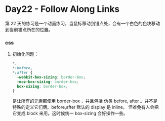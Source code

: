 # Day22 - Follow Along Links

第 22 天的练习是一个动画练习，当鼠标移动到锚点处，会有一个白色的色块移动到当前锚点所在的位置。

### css

1. 初始化问题：
   ```css
   *,
   *:before,
   *:after {
     -webkit-box-sizing: border-box;
     -moz-box-sizing: border-box;
     box-sizing: border-box;
   }
   ```
   是让所有的元素都使用 border-box ，并且包括 伪类 before, after 。并不是特殊的定义它们俩。before,after 默认的 display 是 inline， 但难免有人会把它变成 block 来用，这时候统一 box-sizing 会好操作一些。
